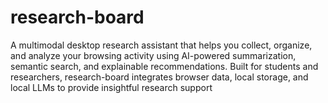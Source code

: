 # research-board
A multimodal desktop research assistant that helps you collect, organize, and analyze your browsing activity using AI-powered summarization, semantic search, and explainable recommendations. Built for students and researchers, research-board integrates browser data, local storage, and local LLMs to provide insightful research support
